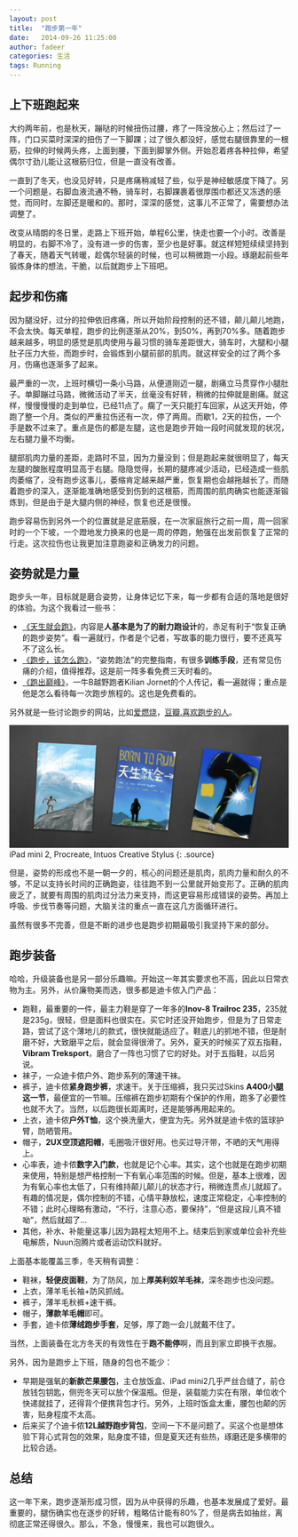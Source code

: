 ```yaml
---
layout: post
title:  "跑步第一年"
date:   2014-09-26 11:25:00
author: fadeer
categories: 生活
tags: Running
---
```


上下班跑起来
----
大约两年前，也是秋天，蹦哒的时候扭伤过腰，疼了一阵没放心上；然后过了一阵，门口买菜时深深的扭伤了一下脚踝；过了很久都没好，感觉右腿很靠里的一根筋，拉伸的时候两头疼，上面到腰，下面到脚掌外侧。开始忍着疼各种拉伸，希望偶尔寸劲儿能让这根筋归位，但是一直没有改善。

一直到了冬天，也没见好转，只是疼痛稍减轻了些，似乎是神经敏感度下降了。另一个问题是，右脚血液流通不畅，骑车时，右脚踝裹着很厚围巾都还又冻透的感觉，而同时，左脚还是暖和的。那时，深深的感觉，这事儿不正常了，需要想办法调整了。

改变从晴朗的冬日里，走路上下班开始，单程6公里，快走也要一个小时。改善是明显的，右脚不冷了，没有进一步的伤害，至少也是好事。就这样短短续续坚持到了春天，随着天气转暖，趁偶尔轻装的时候，也可以稍微跑一小段。琢磨起前些年锻炼身体的想法，干脆，以后就跑步上下班吧。

起步和伤痛
----
因为腿没好，过分的拉伸依旧疼痛，所以开始阶段控制的还不错，颠儿颠儿地跑，不会太快。每天单程，跑步的比例逐渐从20%，到50%，再到70%多。随着跑步越来越多，明显的感觉是肌肉使用与最习惯的骑车差距很大，骑车时，大腿和小腿肚子压力大些，而跑步时，会锻炼到小腿前部的肌肉。就这样安全的过了两个多月，伤痛也逐渐多了起来。

最严重的一次，上班时横切一条小马路，从便道刚迈一腿，剧痛立马贯穿作小腿肚子。单脚蹦过马路，微微活动了半天，丝毫没有好转，稍微的拉伸就是剧痛。就这样，慢慢慢慢的走到单位，已经11点了。瘸了一天只能打车回家，从这天开始，停跑了整一个月。类似的严重拉伤还有一次，停了两周。而歇1，2天的拉伤，一个手是数不过来了。重点是伤的都是左腿，这也是跑步开始一段时间就发现的状况，左右腿力量不均衡。

腿部肌肉力量的差距，走路时不显，因为力量没到；但是跑起来就很明显了，每天左腿的酸胀程度明显高于右腿。隐隐觉得，长期的腿疼减少活动，已经造成一些肌肉萎缩了，没有跑步这事儿，萎缩肯定越来越严重，恢复期也会越拖越长了。而随着跑步的深入，逐渐能准确地感受到伤到的这根筋，而周围的肌肉确实也能逐渐锻炼到，但是由于是大腿内侧的神经，恢复也还是很慢。

跑步容易伤到另外一个的位置就是足底筋膜，在一次家庭旅行之前一周，周一回家时的一个下坡，一个蹬地发力换来的也是一周的停跑，勉强在出发前恢复了正常的行走。这次拉伤也让我更加注意跑姿和正确发力的问题。

姿势就是力量
----
跑步头一年，目标就是磨合姿势，让身体记忆下来，每一步都有合适的落地是很好的体验。为这个我看过一些书：

* [《天生就会跑》](http://book.douban.com/subject/11542577/)，内容是**人基本是为了的耐力跑设计**的，赤足有利于“恢复正确的跑步姿势”。看一遍就行，作者是个记者，写故事的能力很行，要不还真写不了这么长。
* [《跑步，该怎么跑》](http://www.duokan.com/book/60691)，“姿势跑法”的完整指南，有很多**训练手段**，还有常见伤痛的介绍，值得推荐。这是前一阵多看免费三天时看的。
* [《跑出巅峰》](http://www.duokan.com/book/60702)，一牛B越野跑者Kilian Jornet的个人传记，看一遍就得；重点是他是怎么看待每一次跑步旅程的。这也是免费看的。

另外就是一些讨论跑步的网站，比如[爱燃烧](http://iranshao.com/)，[豆瓣.喜欢跑步的人](http://site.douban.com/106644/room/10444/)。

![](/images/run-y1-3books.jpg)
iPad mini 2, Procreate, Intuos Creative Stylus
{: .source}

但是，姿势的形成也不是一朝一夕的，核心的问题还是肌肉，肌肉力量和耐久的不够，不足以支持长时间的正确跑姿，往往跑不到一公里就开始变形了。正确的肌肉疲乏了，就要有周围的肌肉过分法力来支持，而这更容易形成错误的姿势。再加上呼吸、步伐节奏等问题，大脑关注的重点一直在这几方面循环进行。

虽然有很多不完善，但是不断的进步也是跑步初期最吸引我坚持下来的部分。

跑步装备
----
哈哈，升级装备也是另一部分乐趣嘛。开始这一年其实要求也不高，因此以日常衣物为主。另外，从价廉物美而选，很多都是迪卡侬入门产品：

* 跑鞋，最重要的一件，最主力鞋是穿了一年多的**Inov-8 Trailroc 235**，235就是235g，很轻，但是面料也很实在。买它时还没开始跑步，但是为了日常走路，尝试了这个薄地儿的款式，很快就能适应了。鞋底儿的抓地不错，但是耐磨不好，大致磨平之后，就会显得很滑了。另外，夏天的时候买了双五指鞋，**Vibram Treksport**，磨合了一阵也习惯了它的好处。对于五指鞋，以后另说。
* 袜子，一众迪卡侬户外、跑步系列的薄速干袜。
* 裤子，迪卡侬**紧身跑步裤**，求速干。关于压缩裤，我只买过Skins **A400小腿这一节**，最便宜的一节嘛。压缩裤在跑步初期有个保护的作用，跑多了必要性也就不大了。当然，以后跑很长距离时，还是能够再用起来的。
* 上衣，迪卡侬**户外T恤**，这个换洗量大，便宜为先。另外就是迪卡侬的篮球护臂，防晒管用。
* 帽子，**2UX空顶遮阳帽**，毛圈吸汗很好用。也买过导汗带，不晒的天气用得上。
* 心率表，迪卡侬**数字入门款**，也就是记个心率。其实，这个也就是在跑步初期来使用，特别是想严格控制一下有氧心率范围的时候。但是，基本上很难，因为有氧心率也太低了，只有维持颠儿颠儿的状态才行，稍微连贯点儿就超了。有趣的情况是，偶尔控制的不错，心情平静放松，速度正常稳定，心率控制的不错；此时心理略有激动，“不行，注意心态，要保持”，“但是这段儿真不错呦”，然后就超了...
* 其他，补水、补能量这事儿因为路程太短用不上。结束后到家或单位会补充些电解质，Nuun泡腾片或者运动饮料就好。

上面基本能覆盖三季，冬天稍有调整：

* 鞋袜，**轻便皮面鞋**，为了防风，加上**厚美利奴羊毛袜**，深冬跑步也没问题。
* 上衣，薄羊毛长袖+防风抓绒。
* 裤子，薄羊毛秋裤+速干裤。
* 帽子，**薄款羊毛帽**即可。
* 手套，迪卡侬**薄绒跑步手套**，足够，厚了跑一会儿就戴不住了。

当然，上面装备在北方冬天的有效性在于**跑不能停**啊，而且到家立即换干衣服。

另外，因为是跑步上下班，随身的包也不能少：

* 早期是强氧的**新款芒果腰包**，主仓放饭盒、iPad mini2几乎严丝合缝了，前仓放钱包钥匙，侧兜冬天可以放个保温瓶。但是，装载能力实在有限，单位收个快递就挂了，还得背个便携背包才行。另外，上班时饭盒太重，腰包也颠的厉害，贴身程度不太高。
* 后来买了个迪卡侬**12L越野跑步背包**，空间一下不是问题了。买这个也是想体验下背心式背包的效果，贴身度不错，但是夏天还有些热，琢磨还是多横带的比较合适。

总结
----
这一年下来，跑步逐渐形成习惯，因为从中获得的乐趣，也基本发展成了爱好。最重要的，腿伤确实也在逐步的好转，粗略估计能有80%了，但是病去如抽丝，离彻底正常还得很久。那么，不急，慢慢来，我也可以跑很久。


